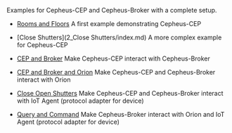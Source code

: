Examples for Cepheus-CEP and Cepheus-Broker with a complete setup.

* [Rooms and Floors](1_RoomsAndFloors/index.md) A first example demonstrating Cepheus-CEP

* [Close Shutters](2_Close Shutters/index.md) A more complex example for Cepheus-CEP

* [CEP and Broker](3_CepAndBroker/index.md) Make Cepheus-CEP interact with Cepheus-Broker

* [CEP and Broker and Orion](4_CepAndBrokerAndOrion/index.md) Make Cepheus-CEP and Cepheus-Broker interact with Orion

* [Close Open Shutters](5_CloseOpenShuttersWithTemperatureThreshold/index.md) Make Cepheus-CEP and Cepheus-Broker interact with IoT Agent (protocol adapter for device)

* [Query and Command](6_QueryAndCommandOnRoomAndShutter/index.md) Make Cepheus-Broker interact with Orion and IoT Agent (protocol adapter for device)


